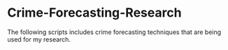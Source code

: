 # Crime-Forecasting-Research

The following scripts includes crime forecasting techniques that are being used for my research.

